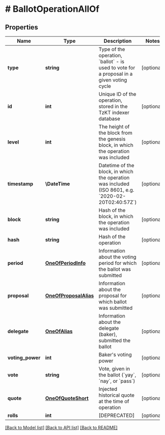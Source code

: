 # # BallotOperationAllOf

## Properties

Name | Type | Description | Notes
------------ | ------------- | ------------- | -------------
**type** | **string** | Type of the operation, &#x60;ballot&#x60; - is used to vote for a proposal in a given voting cycle | [optional]
**id** | **int** | Unique ID of the operation, stored in the TzKT indexer database | [optional]
**level** | **int** | The height of the block from the genesis block, in which the operation was included | [optional]
**timestamp** | **\DateTime** | Datetime of the block, in which the operation was included (ISO 8601, e.g. &#x60;2020-02-20T02:40:57Z&#x60;) | [optional]
**block** | **string** | Hash of the block, in which the operation was included | [optional]
**hash** | **string** | Hash of the operation | [optional]
**period** | [**OneOfPeriodInfo**](OneOfPeriodInfo.md) | Information about the voting period for which the ballot was submitted | [optional]
**proposal** | [**OneOfProposalAlias**](OneOfProposalAlias.md) | Information about the proposal for which ballot was submitted | [optional]
**delegate** | [**OneOfAlias**](OneOfAlias.md) | Information about the delegate (baker), submitted the ballot | [optional]
**voting_power** | **int** | Baker&#39;s voting power | [optional]
**vote** | **string** | Vote, given in the ballot (&#x60;yay&#x60;, &#x60;nay&#x60;, or &#x60;pass&#x60;) | [optional]
**quote** | [**OneOfQuoteShort**](OneOfQuoteShort.md) | Injected historical quote at the time of operation | [optional]
**rolls** | **int** | [DEPRECATED] | [optional]

[[Back to Model list]](../../README.md#models) [[Back to API list]](../../README.md#endpoints) [[Back to README]](../../README.md)
